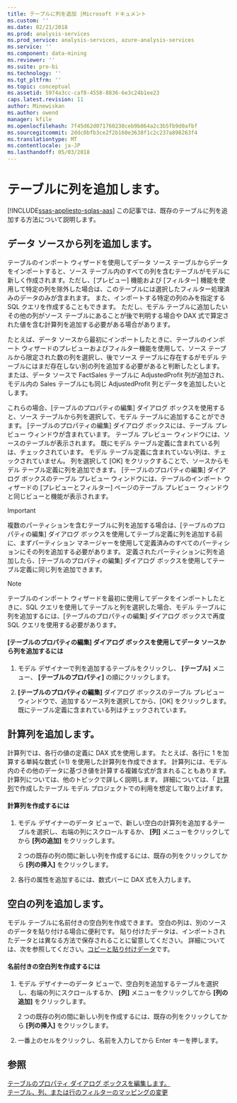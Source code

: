 ```yaml
---
title: テーブルに列を追加 |Microsoft ドキュメント
ms.custom: ''
ms.date: 02/21/2018
ms.prod: analysis-services
ms.prod_service: analysis-services, azure-analysis-services
ms.service: ''
ms.component: data-mining
ms.reviewer: ''
ms.suite: pro-bi
ms.technology: ''
ms.tgt_pltfrm: ''
ms.topic: conceptual
ms.assetid: 5974a3cc-caf8-4558-8836-6e3c24b1ee23
caps.latest.revision: 11
author: Minewiskan
ms.author: owend
manager: kfile
ms.openlocfilehash: 7f45d62d071760238ceb9b864a2c3b5fb9d0afbf
ms.sourcegitcommit: 2ddc0bfb3ce2f2b160e3638f1c2c237a898263f4
ms.translationtype: MT
ms.contentlocale: ja-JP
ms.lasthandoff: 05/03/2018
---
```

# <a name="add-columns-to-a-table"></a>テーブルに列を追加します。
[!INCLUDE[ssas-appliesto-sqlas-aas](../../includes/ssas-appliesto-sqlas-aas.md)]
  この記事では、既存のテーブルに列を追加する方法について説明します。  
  
## <a name="add-columns-from-the-datasource"></a>データ ソースから列を追加します。  
 テーブルのインポート ウィザードを使用してデータ ソース テーブルからデータをインポートすると、ソース テーブル内のすべての列を含むテーブルがモデルに新しく作成されます。ただし、[プレビュー] 機能および [フィルター] 機能を使用して特定の列を除外した場合は、このテーブルには選択したフィルター処理済みのデータのみが含まれます。 また、インポートする特定の列のみを指定する SQL クエリを作成することもできます。 ただし、モデル テーブルに追加したいその他の列がソース テーブルにあることが後で判明する場合や DAX 式で算定された値を含む計算列を追加する必要がある場合があります。  
  
 たとえば、データ ソースから最初にインポートしたときに、テーブルのインポート ウィザードのプレビューおよびフィルター機能を使用して、ソース テーブルから限定された数の列を選択し、後でソース テーブルに存在するがモデル テーブルにはまだ存在しない別の列を追加する必要があると判断したとします。 または、データ ソースで FactSales テーブルに AdjustedProfit  列が追加され、モデル内の Sales テーブルにも同じ AdjustedProfit 列とデータを追加したいとします。  
  
 これらの場合、[テーブルのプロパティの編集] ダイアログ ボックスを使用すると、ソース テーブルから列を選択して、モデル テーブルに追加することができます。 [テーブルのプロパティの編集] ダイアログ ボックスには、テーブル プレビュー ウィンドウが含まれています。 テーブル プレビュー ウィンドウには、ソースのテーブルが表示されます。 既にモデル テーブル定義に含まれている列は、チェックされています。 モデル テーブル定義に含まれていない列は、チェックされていません。 列を選択して [OK] をクリックすることで、ソースからモデル テーブル定義に列を追加できます。 [テーブルのプロパティの編集] ダイアログ ボックスのテーブル プレビュー ウィンドウには、テーブルのインポート ウィザードの [プレビューとフィルター] ページのテーブル プレビュー ウィンドウと同じビューと機能が表示されます。  
  
> [!IMPORTANT]  
>  複数のパーティションを含むテーブルに列を追加する場合は、[テーブルのプロパティの編集] ダイアログ ボックスを使用してテーブル定義に列を追加する前に、まずパーティション マネージャーを使用して定義済みのすべてのパーティションにその列を追加する必要があります。 定義されたパーティションに列を追加したら、[テーブルのプロパティの編集] ダイアログ ボックスを使用してテーブル定義に同じ列を追加できます。  
  
> [!NOTE]  
>  テーブルのインポート ウィザードを最初に使用してデータをインポートしたときに、SQL クエリを使用してテーブルと列を選択した場合、モデル テーブルに列を追加するには、[テーブルのプロパティの編集] ダイアログ ボックスで再度 SQL クエリを使用する必要があります。  
  
#### <a name="to-add-a-column-from-the-data-source-by-using-the-edit-table-properties-dialog-box"></a>[テーブルのプロパティの編集] ダイアログ ボックスを使用してデータ ソースから列を追加するには  
  
1.  モデル デザイナーで列を追加するテーブルをクリックし、 **[テーブル]** メニュー、  **[テーブルのプロパティ]** の順にクリックします。  
  
2.  **[テーブルのプロパティの編集]** ダイアログ ボックスのテーブル プレビュー ウィンドウで、追加するソース列を選択してから、[OK] をクリックします。 既にテーブル定義に含まれている列はチェックされています。  
  
## <a name="add-a-calculated-column"></a>計算列を追加します。  
 計算列では、各行の値の定義に DAX 式を使用します。 たとえば、各行に 1 を加算する単純な数式 (=1) を使用した計算列を作成できます。 計算列には、モデル内のその他のデータに基づき値を計算する複雑な式が含まれることもあります。 計算列については、他のトピックで詳しく説明します。 詳細については、「 [計算列](../../analysis-services/tabular-models/ssas-calculated-columns.md)で作成したテーブル モデル プロジェクトでの利用を想定して取り上げます。  
  
#### <a name="to-create-a-calculated-column"></a>計算列を作成するには  
  
1.  モデル デザイナーのデータ ビューで、新しい空白の計算列を追加するテーブルを選択し、右端の列にスクロールするか、 **[列]** メニューをクリックしてから **[列の追加]** をクリックします。  
  
     2 つの既存の列の間に新しい列を作成するには、既存の列をクリックしてから **[列の挿入]** をクリックします。  
  
2.  各行の属性を追加するには、数式バーに DAX 式を入力します。  
  
## <a name="add-a-blank-column"></a>空白の列を追加します。  
 モデル テーブルに名前付きの空白列を作成できます。 空白の列は、別のソースのデータを貼り付ける場合に便利です。 貼り付けたデータは、インポートされたデータとは異なる方法で保存されることに留意してください。 詳細については、次を参照してください。[コピーと貼り付けデータ](../../analysis-services/tabular-models/ssas-import-data-copy-and-paste-data.md)です。  
  
#### <a name="to-create-a-named-blank-column"></a>名前付きの空白列を作成するには  
  
1.  モデル デザイナーのデータ ビューで、空白列を追加するテーブルを選択し、右端の列にスクロールするか、 **[列]** メニューをクリックしてから **[列の追加]** をクリックします。  
  
     2 つの既存の列の間に新しい列を作成するには、既存の列をクリックしてから **[列の挿入]** をクリックします。  
  
2.  一番上のセルをクリックし、名前を入力してから Enter キーを押します。  
  
## <a name="see-also"></a>参照  
 [テーブルのプロパティ ダイアログ ボックスを編集します。](http://msdn.microsoft.com/library/8d913e83-7246-44cc-8fc7-31729023c0d8)   
 [テーブル、列、または行のフィルターのマッピングの変更](../../analysis-services/tabular-models/change-table-column-or-row-filter-mappings-ssas-tabular.md)  
  
  
